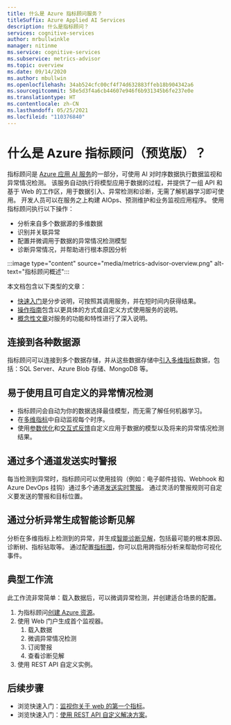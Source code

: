 ```yaml
---
title: 什么是 Azure 指标顾问服务？
titleSuffix: Azure Applied AI Services
description: 什么是指标顾问？
services: cognitive-services
author: mrbullwinkle
manager: nitinme
ms.service: cognitive-services
ms.subservice: metrics-advisor
ms.topic: overview
ms.date: 09/14/2020
ms.author: mbullwin
ms.openlocfilehash: 34ab524cfc00cf4f74d632883ffeb18b904342a6
ms.sourcegitcommit: 58e5d3f4a6cb44607e946f6b931345b6fe237e0e
ms.translationtype: HT
ms.contentlocale: zh-CN
ms.lasthandoff: 05/25/2021
ms.locfileid: "110376840"
---
```

# <a name="what-is-azure-metrics-advisor-preview"></a>什么是 Azure 指标顾问（预览版）？ 

指标顾问是 [Azure 应用 AI 服务](../../applied-ai-services/what-are-applied-ai-services.md)的一部分，可使用 AI 对时序数据执行数据监视和异常情况检测。 该服务自动执行将模型应用于数据的过程，并提供了一组 API 和基于 Web 的工作区，用于数据引入、异常检测和诊断，无需了解机器学习即可使用。 开发人员可以在服务之上构建 AIOps、预测维护和业务监视应用程序。 使用指标顾问执行以下操作：

* 分析来自多个数据源的多维数据
* 识别并关联异常
* 配置并微调用于数据的异常情况检测模型
* 诊断异常情况，并帮助进行根本原因分析

:::image type="content" source="media/metrics-advisor-overview.png" alt-text="指标顾问概述":::

本文档包含以下类型的文章：
* [快速入门](./Quickstarts/web-portal.md)是分步说明，可按照其调用服务，并在短时间内获得结果。 
* [操作指南](./how-tos/onboard-your-data.md)包含以更具体的方式或自定义方式使用服务的说明。
* [概念性文章](glossary.md)对服务的功能和特性进行了深入说明。

## <a name="connect-to-a-variety-of-data-sources"></a>连接到各种数据源

指标顾问可以连接到多个数据存储，并从这些数据存储中[引入多维指标](how-tos/onboard-your-data.md)数据，包括：SQL Server、Azure Blob 存储、MongoDB 等。

## <a name="easy-to-use-and-customizable-anomaly-detection"></a>易于使用且可自定义的异常情况检测

* 指标顾问会自动为你的数据选择最佳模型，而无需了解任何机器学习。
* 在[多维指标](glossary.md#multi-dimensional-metric)中自动监视每个时序。
* 使用[参数优化](how-tos/configure-metrics.md)和[交互式反馈](how-tos/anomaly-feedback.md)自定义应用于数据的模型以及将来的异常情况检测结果。

## <a name="real-time-alerts-through-multiple-channels"></a>通过多个通道发送实时警报

每当检测到异常时，指标顾问可以使用挂钩（例如：电子邮件挂钩、Webhook 和 Azure DevOps 挂钩）通过多个通道[发送实时警报](how-tos/alerts.md)。 通过灵活的警报规则可自定义要发送的警报和目标位置。

## <a name="smart-diagnostic-insights-by-analyzing-anomalies"></a>通过分析异常生成智能诊断见解

分析在多维指标上检测到的异常，并生成[智能诊断见解](how-tos/diagnose-incident.md)，包括最可能的根本原因、诊断树、指标钻取等。 通过配置[指标图](how-tos/metrics-graph.md)，你可以启用跨指标分析来帮助你可视化事件。


## <a name="typical-workflow"></a>典型工作流

此工作流非常简单：载入数据后，可以微调异常检测，并创建适合场景的配置。

1. 为指标顾问[创建 Azure 资源](https://go.microsoft.com/fwlink/?linkid=2142156)。 
2. 使用 Web 门户生成首个监视器。
    1. 载入数据
    2. 微调异常情况检测
    3. 订阅警报
    4. 查看诊断见解
3. 使用 REST API 自定义实例。

## <a name="next-steps"></a>后续步骤

* 浏览快速入门：[监视你关于 web 的第一个指标](quickstarts/web-portal.md)。
* 浏览快速入门：[使用 REST API 自定义解决方案](./quickstarts/rest-api-and-client-library.md)。
